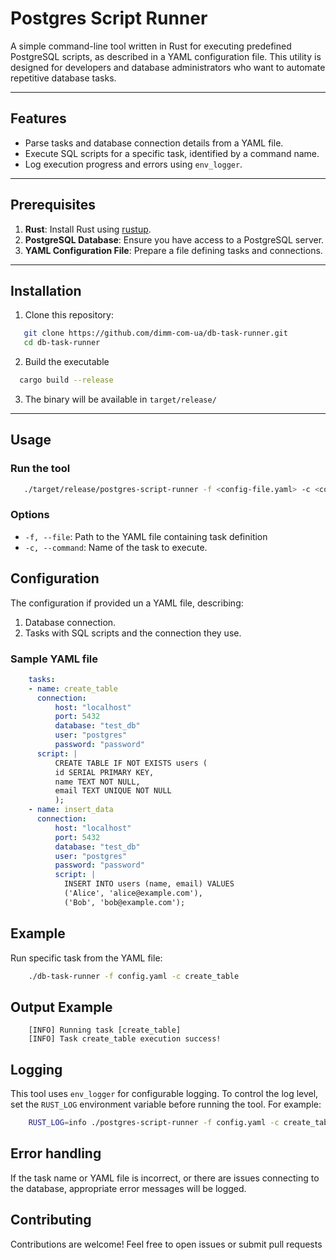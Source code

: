 # Postgres Script Runner

A simple command-line tool written in Rust for executing predefined PostgreSQL scripts, as described in a YAML configuration file. This utility is designed for developers and database administrators who want to automate repetitive database tasks.

---

## Features
- Parse tasks and database connection details from a YAML file.
- Execute SQL scripts for a specific task, identified by a command name.
- Log execution progress and errors using `env_logger`.

---

## Prerequisites
1. **Rust**: Install Rust using [rustup](https://rustup.rs/).
2. **PostgreSQL Database**: Ensure you have access to a PostgreSQL server.
3. **YAML Configuration File**: Prepare a file defining tasks and connections.

---

## Installation
1. Clone this repository:
```bash
   git clone https://github.com/dimm-com-ua/db-task-runner.git
   cd db-task-runner
```

2. Build the executable
 ```bash
   cargo build --release
```
3. The binary will be available in `target/release/`

---

## Usage

### Run the tool
 ```bash
    ./target/release/postgres-script-runner -f <config-file.yaml> -c <command-name>
```
### Options
- `-f, --file`: Path to the YAML file containing task definition
- `-c, --command`: Name of the task to execute.

## Configuration
The configuration if provided un a YAML file, describing:
1. Database connection.
2. Tasks with SQL scripts and the connection they use.

### Sample YAML file
```yaml
    tasks:
    - name: create_table
      connection:
          host: "localhost"
          port: 5432
          database: "test_db"
          user: "postgres"
          password: "password"
      script: |
          CREATE TABLE IF NOT EXISTS users (
          id SERIAL PRIMARY KEY,
          name TEXT NOT NULL,
          email TEXT UNIQUE NOT NULL
          );
    - name: insert_data
      connection:
          host: "localhost"
          port: 5432
          database: "test_db"
          user: "postgres"
          password: "password"
          script: |
            INSERT INTO users (name, email) VALUES
            ('Alice', 'alice@example.com'),
            ('Bob', 'bob@example.com');
```

## Example
Run specific task from the YAML file:
```bash
    ./db-task-runner -f config.yaml -c create_table
```

## Output Example
```
    [INFO] Running task [create_table]
    [INFO] Task create_table execution success!
```

## Logging
This tool uses `env_logger` for configurable logging. 
To control the log level, set the `RUST_LOG` environment variable before running the tool. 
For example:
```bash
    RUST_LOG=info ./postgres-script-runner -f config.yaml -c create_table
```

## Error handling
If the task name or YAML file is incorrect, or there are issues connecting to the database, appropriate error messages will be logged.

## Contributing
Contributions are welcome! Feel free to open issues or submit pull requests